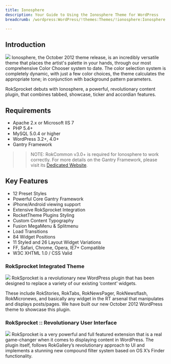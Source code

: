 ```yaml
---
title: Ionosphere
description: Your Guide to Using the Ionosphere Theme for WordPress
breadcrumb: /wordpress:WordPress/!themes:Themes/!ionosphere:Ionosphere

---
```


Introduction
-----
![][ionosphere]
Ionosphere, the October 2012 theme release, is an incredibly versatile theme that places the artist's palette in your hands, through our most comprehensive Color Chooser system to date. The color selection system is completely dynamic, with just a few color choices, the theme calculates the appropriate tone; in conjunction with background pattern parameters.

RokSprocket debuts with Ionosphere, a powerful, revolutionary content plugin, that combines tabbed, showcase, ticker and accordian features.

Requirements
-----
* Apache 2.x or Microsoft IIS 7
* PHP 5.4+
* MySQL 5.0.4 or higher
* WordPress 3.2+, 4.0+
* Gantry Framework

>> NOTE: RokCommon v3.0+ is required for Ionosphere to work correctly. For more details on the Gantry Framework, please visit its [Dedicated Website][gantry].

Key Features
-----
* 12 Preset Styles
* Powerful Core Gantry Framework
* iPhone/Android viewing support
* Extensive RokSprocket Integration
* RocketTheme Plugins Styling
* Custom Content Typography
* Fusion MegaMenu & Splitmenu
* Load Transitions
* 84 Widget Positions
* 11 Styled and 26 Layout Widget Variations
* FF, Safari, Chrome, Opera, IE7+ Compatible
* W3C XHTML 1.0 / CSS Valid

### RokSprocket Integrated Theme
![][roksprocket1]
RokSprocket is a revolutionary new WordPress plugin that has been designed to replace a variety of our existing ‘content’ widgets.

These include RokStories, RokTabs, RokNewsPager, RokNewsflash, RokMicronews, and basically any widget in the RT arsenal that manipulates and displays posts/pages. We have built our new October 2012 WordPress theme to showcase this plugin.

### RokSprocket :: Revolutionary User Interface
![][roksprocket2]
RokSprocket is a very powerful and full featured extension that is a real game-changer when it comes to displaying content in WordPress. The plugin itself, follows RokGallery’s revolutionary approach to UI and implements a stunning new compound filter system based on OS X’s Finder functionality.

[gantry]: http://gantry.org/
[gantry_install]: ../../start/gantry.md
[ionosphere]: assets/ionosphere2.jpeg
[responsive]: assets/responsive.jpg
[roksprocket1]: assets/roksprocket_1.jpg
[roksprocket2]: assets/roksprocket_2.jpg
[roksprocket3]: assets/roksprocket_3.jpg
[roksprocket4]: assets/roksprocket_4.jpg
[gantry4]: assets/gantry4.jpg
[bootstrap]: http://twitter.github.com/bootstrap/